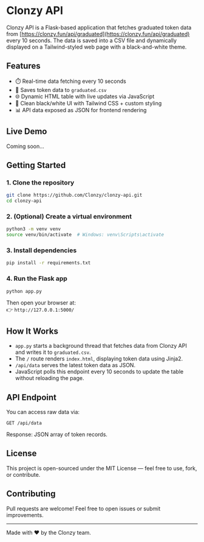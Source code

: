 # Clonzy API

Clonzy API is a Flask-based application that fetches graduated token data from [https://clonzy.fun/api/graduated](https://clonzy.fun/api/graduated) every 10 seconds. The data is saved into a CSV file and dynamically displayed on a Tailwind-styled web page with a black-and-white theme.

## Features

- ⏱️ Real-time data fetching every 10 seconds
- 💾 Saves token data to `graduated.csv`
- 🌐 Dynamic HTML table with live updates via JavaScript
- 🎨 Clean black/white UI with Tailwind CSS + custom styling
- 📊 API data exposed as JSON for frontend rendering

## Live Demo

Coming soon...

## Getting Started

### 1. Clone the repository

```bash
git clone https://github.com/Clonzy/clonzy-api.git
cd clonzy-api
```

### 2. (Optional) Create a virtual environment

```bash
python3 -m venv venv
source venv/bin/activate  # Windows: venv\Scripts\activate
```

### 3. Install dependencies

```bash
pip install -r requirements.txt
```

### 4. Run the Flask app

```bash
python app.py
```

Then open your browser at:  
👉 `http://127.0.0.1:5000/`

## How It Works

- `app.py` starts a background thread that fetches data from Clonzy API and writes it to `graduated.csv`.
- The `/` route renders `index.html`, displaying token data using Jinja2.
- `/api/data` serves the latest token data as JSON.
- JavaScript polls this endpoint every 10 seconds to update the table without reloading the page.

## API Endpoint

You can access raw data via:

```
GET /api/data
```

Response: JSON array of token records.

## License

This project is open-sourced under the MIT License — feel free to use, fork, or contribute.

## Contributing

Pull requests are welcome! Feel free to open issues or submit improvements.

---

Made with ❤️ by the Clonzy team.
